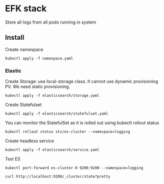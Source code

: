 # EFK stack

Store all logs from all pods running in system

## Install

Create namespace

```code
kubectl apply -f namespace.yaml
```

### Elastic

Create Storage: use local-storage class. It cannot use dynamic provisioning PV. We need static provisioning.

```code
kubectl apply -f elasticsearch/storage.yaml
```

Create Statefulset

```code
kubectl apply -f elasticsearch/statefulset.yaml
```

You can monitor the StatefulSet as it is rolled out using kubectl rollout status

```code
kubectl rollout status sts/es-cluster --namespace=logging
```

Create headless service

```code
kubectl apply -f elasticsearch/service.yaml
```

Test ES

```code
kubectl port-forward es-cluster-0 9200:9200 --namespace=logging
```

```code
curl http://localhost:9200/_cluster/state?pretty
```
